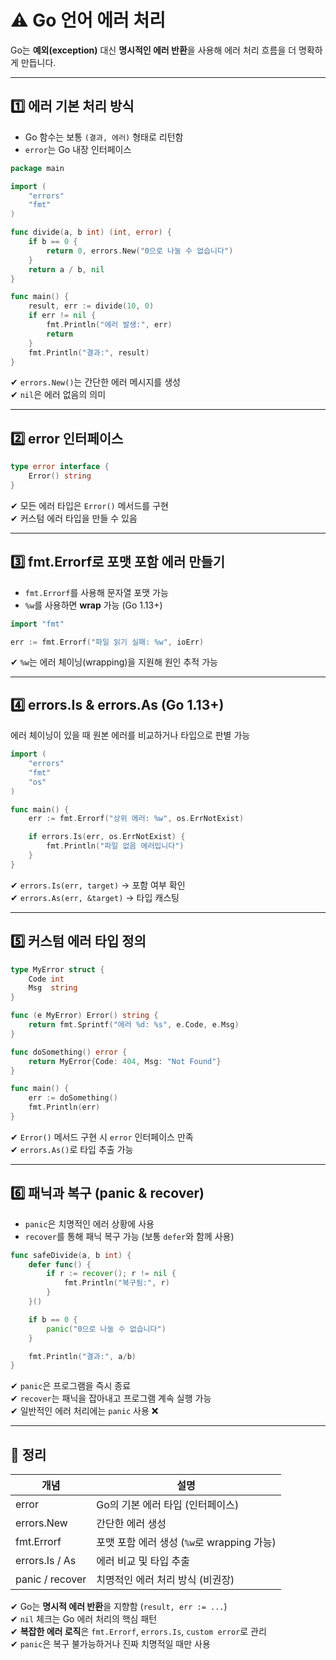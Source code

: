 # ⚠️ Go 언어 에러 처리

Go는 **예외(exception)** 대신 **명시적인 에러 반환**을 사용해 에러 처리 흐름을 더 명확하게 만듭니다.

---

## 1️⃣ 에러 기본 처리 방식

- Go 함수는 보통 `(결과, 에러)` 형태로 리턴함
- `error`는 Go 내장 인터페이스

```go
package main

import (
    "errors"
    "fmt"
)

func divide(a, b int) (int, error) {
    if b == 0 {
        return 0, errors.New("0으로 나눌 수 없습니다")
    }
    return a / b, nil
}

func main() {
    result, err := divide(10, 0)
    if err != nil {
        fmt.Println("에러 발생:", err)
        return
    }
    fmt.Println("결과:", result)
}
```

✔ `errors.New()`는 간단한 에러 메시지를 생성  
✔ `nil`은 에러 없음의 의미  

---

## 2️⃣ error 인터페이스

```go
type error interface {
    Error() string
}
```

✔ 모든 에러 타입은 `Error()` 메서드를 구현  
✔ 커스텀 에러 타입을 만들 수 있음

---

## 3️⃣ fmt.Errorf로 포맷 포함 에러 만들기

- `fmt.Errorf`를 사용해 문자열 포맷 가능
- `%w`를 사용하면 **wrap** 가능 (Go 1.13+)

```go
import "fmt"

err := fmt.Errorf("파일 읽기 실패: %w", ioErr)
```

✔ `%w`는 에러 체이닝(wrapping)을 지원해 원인 추적 가능  

---

## 4️⃣ errors.Is & errors.As (Go 1.13+)

에러 체이닝이 있을 때 원본 에러를 비교하거나 타입으로 판별 가능

```go
import (
    "errors"
    "fmt"
    "os"
)

func main() {
    err := fmt.Errorf("상위 에러: %w", os.ErrNotExist)

    if errors.Is(err, os.ErrNotExist) {
        fmt.Println("파일 없음 에러입니다")
    }
}
```

✔ `errors.Is(err, target)` → 포함 여부 확인  
✔ `errors.As(err, &target)` → 타입 캐스팅  

---

## 5️⃣ 커스텀 에러 타입 정의

```go
type MyError struct {
    Code int
    Msg  string
}

func (e MyError) Error() string {
    return fmt.Sprintf("에러 %d: %s", e.Code, e.Msg)
}

func doSomething() error {
    return MyError{Code: 404, Msg: "Not Found"}
}

func main() {
    err := doSomething()
    fmt.Println(err)
}
```

✔ `Error()` 메서드 구현 시 `error` 인터페이스 만족  
✔ `errors.As()`로 타입 추출 가능  

---

## 6️⃣ 패닉과 복구 (panic & recover)

- `panic`은 치명적인 에러 상황에 사용  
- `recover`를 통해 패닉 복구 가능 (보통 `defer`와 함께 사용)

```go
func safeDivide(a, b int) {
    defer func() {
        if r := recover(); r != nil {
            fmt.Println("복구됨:", r)
        }
    }()

    if b == 0 {
        panic("0으로 나눌 수 없습니다")
    }

    fmt.Println("결과:", a/b)
}
```

✔ `panic`은 프로그램을 즉시 종료  
✔ `recover`는 패닉을 잡아내고 프로그램 계속 실행 가능  
✔ 일반적인 에러 처리에는 `panic` 사용 ❌  

---

## 🎯 정리

| 개념 | 설명 |
|------|------|
| error | Go의 기본 에러 타입 (인터페이스) |
| errors.New | 간단한 에러 생성 |
| fmt.Errorf | 포맷 포함 에러 생성 (`%w`로 wrapping 가능) |
| errors.Is / As | 에러 비교 및 타입 추출 |
| panic / recover | 치명적인 에러 처리 방식 (비권장) |

✔ Go는 **명시적 에러 반환**을 지향함 (`result, err := ...`)  
✔ `nil` 체크는 Go 에러 처리의 핵심 패턴  
✔ **복잡한 에러 로직**은 `fmt.Errorf`, `errors.Is`, `custom error`로 관리  
✔ `panic`은 복구 불가능하거나 진짜 치명적일 때만 사용
